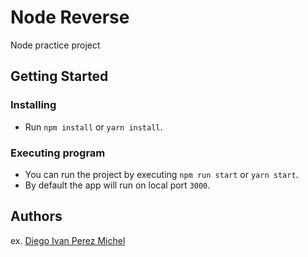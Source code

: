 # Node Reverse

Node practice project

## Getting Started

### Installing

* Run `npm install` or `yarn install`.

### Executing program

* You can run the project by executing `npm run start` or `yarn start`.
* By default the app will run on local port `3000`.

## Authors
 
ex. [Diego Ivan Perez Michel ](mailto:diego.ivan.perez.michel@gmail.com)
